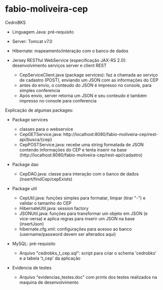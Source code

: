 # fabio-moliveira-cep
CedroBKS

- Linguagem Java: pré-requisito
- Server: Tomcat v7.0

- Hibernate: mapeamento/interação com o banco de dados

- Jersey RESTful WebService (especificação JAX-RS 2.0):  desenvolvimento serviços server e client REST
  - CepServiceClient.java (package services): faz a chamada ao serviço de cadastro (POST), enviando um JSON com as informações do CEP
  - antes do envio, o conteudo do JSON é impresso no console, para simples conferencia
  - Após envio, server retorna um JSON e seu conteudo é também impresso no console para conferencia

Explicação de algumas packages:
- Package services
  - classes para o webservice 
  - CepGETService.java: http://localhost:8080/fabio-moliveira-cep/rest-api/busca/{cep}
  - CepPOSTService.java: recebe uma string formatada de JSON contendo informações do CEP e tenta inserir na base (http://localhost:8080/fabio-moliveira-cep/rest-api/cadastro)

- Package dao
  - CepDAO.java: classe para interação com o banco de dados (insert/findCep/cepExists) 

- Package util
  - CepUtil.java: funções simples para formatar, limpar (tirar "-") e validar o tamanho do CEP
  - HibernateUtil.java: session factory
  - JSONUtil.java: funções para transformar um objeto em JSON (e vice-versa) e aplica regras para inserir um JSON na base (insertJson)
  - hibernate.cfg.xml: configurações para acesso ao banco (username/password devem ser alterados aqui)

- MySQL: pré-requisito
  - Arquivo "cedrobks_t_cep.sql": script para criar o schema 'cedrobks' e a tabela 't_cep' da aplicação

- Evidencia de testes
  - Arquivo "evidencias_testes.doc" com prints dos testes realizados na maquina de desenvolvimento

